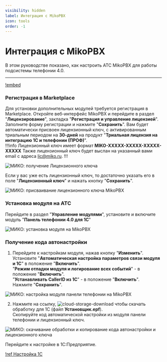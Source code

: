 ```yaml
---
visibility: hidden
label: Интеграция с MikoPBX
icon: tools
order: -1
---
```


# Интеграция с MikoPBX

В этом руководстве показано, как настроить АТС MikoPBX для работы подсистемы телефонии 4.0.

---

[!embed](https://www.youtube.com/watch?v=96dr4T9KAlQ)

### Регистрация в Marketplace
 
Для установки дополнительных модулей требуется регистрация в Marketplace. Откройте веб-интерфейс MikoPBX и перейдите
в раздел "**Лицензирование**", закладка "**Регистрация и управление лицензией**".
Заполните форму регистрации и нажмите "**Сохранить**". Вам будет автоматически присвоен лицензионный ключ, с активированным триальным периодом на **30-дней** на продукт "**Триальная лицензия на интеграцию 1С и телефонии (ПРОФ)**".<br>
!!!info Лицензионный ключ имеет формат **MIKO-XXXXX-XXXXX-XXXXX-XXXXX**
Также лицензионный ключ будет выслан на указанный вами email с адреса lic@miko.ru. 
!!!

<img class="miko-shadow img-zoomable"  
    src="/assets/mikopbx/mikopbx_0.png"
    data-original="/assets/mikopbx/mikopbx_0.png"
    srcset="/assets/mikopbx/mikopbx_0_prev.png 1x, /assets/mikopbx/mikopbx_0.png 2x" 
    alt="МИКО: получение Лицензионного ключа"
/> 

Если у вас уже есть лицензионный ключ, то достаточно указать его в поле "**Лицензионный ключ**" и нажать кнопку "**Сохранить**".

<img class="miko-shadow img-zoomable"  
    src="/assets/mikopbx/mikopbx_1.png"
    data-original="/assets/mikopbx/mikopbx_1.png"
    srcset="/assets/mikopbx/mikopbx_1_prev.png 1x, /assets/mikopbx/mikopbx_1.png 2x" 
    alt="МИКО: присваивание лицензионного ключа MikoPBX"
/> 

### Установка модуля на АТС
Перейдите в раздел "**Управление модулями**", установите и включите модуль "**Панель телефонии 4.0 для 1С**" 

<img class="miko-shadow img-zoomable"  
   src="/assets/mikopbx/mikopbx_0.gif"
   data-original="/assets/mikopbx/mikopbx_0.gif"
   srcset="/assets/mikopbx/mikopbx_0_prev.gif 1x, /assets/mikopbx/mikopbx_0.gif 2x" 
   alt="МИКО: установка модуля на MikoPBX"
/> 

### Получение кода автонастройки

1. Перейдите к настройкам модуля, нажав кнопку "**Изменить**". <br>
Установите "**Автоматическая настройка параметров связи модуля и 1С**" в положение "**Включить**". <br>
"**Режим отладки модуля и логирование всех событий**" - в положение "**Включить**". <br>
"**Устанавливать CallerID из 1С**" - в положение "**Включить**". <br>
Нажмите "**Сохранить**".

<img class="miko-shadow img-zoomable"  
   src="/assets/mikopbx/mikopbx_2.gif"
   data-original="/assets/mikopbx/mikopbx_2.gif"
   srcset="/assets/mikopbx/mikopbx_2_prev.gif 1x, /assets/mikopbx/mikopbx_2.gif 2x" 
   alt="МИКО: настройка модуля панели телефонии на MikoPBX"
/> 

2. Нажмите на ссылку, <img src="~/assets/cloud-storage-download.png" alt="cloud-storage-download"/>
чтобы скачать обработку для 1С (файл **Установщик.epf**). <br>
Скопируйте код автоматической настройки из модуля панели телефонии и лицензионный ключ.

<img class="miko-shadow img-zoomable"  
   src="/assets/mikopbx/mikopbx_4.gif"
   data-original="/assets/mikopbx/mikopbx_4.gif"
   srcset="/assets/mikopbx/mikopbx_4_prev.gif 1x, /assets/mikopbx/mikopbx_4.gif 2x" 
   alt="МИКО: скачивание обработки и копирование кода автонастройки и лицензионного ключа"
/> 

Перейдите к настройке в 1С:Предприятие.

[!ref Настройка 1С](/get-started/nastroyka_1c)

